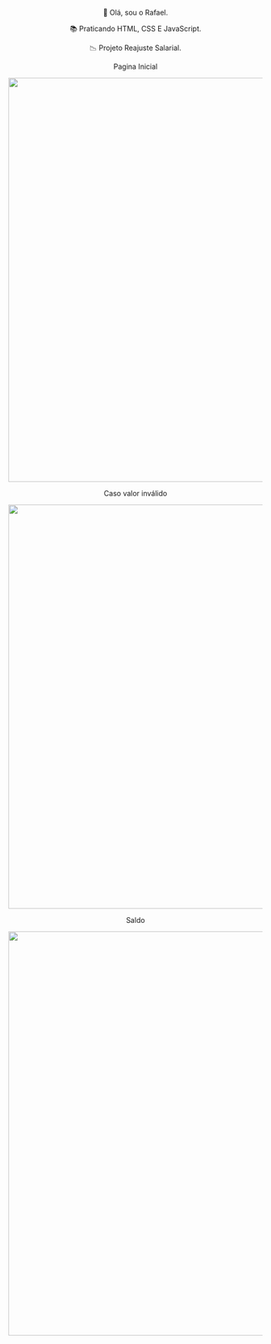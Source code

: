 

<p align="center">👋 Olá, sou o Rafael.</p>  
<p align="center">📚 Praticando HTML, CSS E JavaScript.</p>  
<p align="center">📉 Projeto Reajuste Salarial.</p>  

 

<p align="center">Pagina Inicial</p>                                                        
<div align="center"/>
<img src="https://user-images.githubusercontent.com/101975205/168930782-69f617eb-7256-4d8c-84cd-61db63325c52.png" width="800px"/>
</div>


 <p align="center">Caso valor inválido</p>                                                        
 <div align="center"/>
<img src="https://user-images.githubusercontent.com/101975205/168930836-ad01398f-779b-4ea2-af73-e1a2f4a38023.png" width="800px"/>
</div>


<p align="center"> Saldo</p>                                                               
<div align="center"/>
<img src="https://user-images.githubusercontent.com/101975205/168930912-95fdbd4d-c18b-496e-b784-5f0adb5e8737.png" width="800px"/>
</div>   
